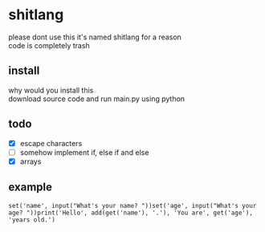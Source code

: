 # shitlang

please dont use this it's named shitlang for a reason  
code is completely trash

## install
why would you install this  
download source code and run main.py using python

## todo
- [x] escape characters
- [ ] somehow implement if, else if and else
- [x] arrays

## example
```
set('name', input("What's your name? "))set('age', input("What's your age? "))print('Hello', add(get('name'), '.'), 'You are', get('age'), 'years old.')
```

